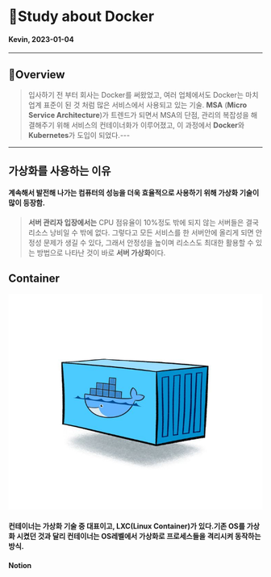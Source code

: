 # 📖Study about Docker
#### Kevin, 2023-01-04
---
## 📝Overview
> 입사하기 전 부터 회사는 Docker를 써왔었고,
  여러 업체에서도 Docker는 마치 업계 표준이 된 것 처럼 많은 서비스에서 사용되고 있는 기술.
  **MSA** (**Micro Service Architecture**)가 트렌드가 되면서 MSA의 단점, 관리의 복잡성을 해결해주기 위해 서비스의 컨테이너화가 이루어졌고, 이 과정에서 **Docker**와 **Kubernetes**가 도입이 되었다.---
---------
## 가상화를 사용하는 이유
#### 계속해서 발전해 나가는 컴퓨터의 성능을 더욱 효율적으로 사용하기 위해 가상화 기술이 많이 등장함.
> **서버 관리자 **입장에서는**** CPU 점유율이 10%정도 밖에 되지 않는 서버들은 결국 리소스 낭비일 수 밖에 없다.
  그렇다고 모든 서비스를 한 서버안에 올리게 되면 안정성 문제가 생길 수 있다, 그래서 안정성을 높이며 리소스도 최대한 활용할 수 있는 방법으로 나타난 것이 바로 **서버 가상화**이다.
## Container
<img src="./img/docker_container.png" width="2000">

#### 컨테이너는 가상화 기술 중  대표이고, LXC(Linux Container)가 있다.기존 OS를 가상화 시켰던 것과 달리 컨테이너는 OS레벨에서 가상화로 프로세스들을 격리시켜 동작하는 방식.
#### Notion 

